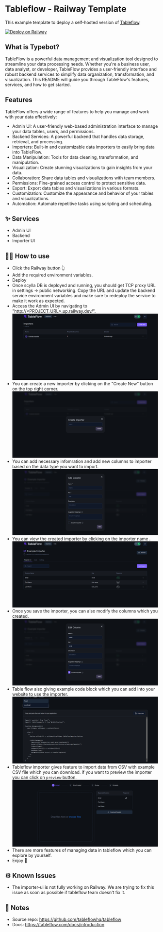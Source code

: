 # Tableflow - Railway Template

This example template to deploy a self-hosted version of [Tableflow](https://tableflow.com/). 

[![Deploy on Railway](https://railway.app/button.svg)](https://railway.app/template/Zj8toL?referralCode=HT4TtK)

## What is Typebot?
TableFlow is a powerful data management and visualization tool designed to streamline your data processing needs. Whether you're a business user, data analyst, or developer, TableFlow provides a user-friendly interface and robust backend services to simplify data organization, transformation, and visualization. This README will guide you through TableFlow's features, services, and how to get started.

## Features
TableFlow offers a wide range of features to help you manage and work with your data effectively:

- Admin UI: A user-friendly web-based administration interface to manage your data tables, users, and permissions.
- Backend Services: A powerful backend that handles data storage, retrieval, and processing.
- Importers: Built-in and customizable data importers to easily bring data into TableFlow.
- Data Manipulation: Tools for data cleaning, transformation, and manipulation.
- Visualization: Create stunning visualizations to gain insights from your data.
- Collaboration: Share data tables and visualizations with team members.
- Permissions: Fine-grained access control to protect sensitive data.
- Export: Export data tables and visualizations in various formats.
- Customization: Customize the appearance and behavior of your tables and visualizations.
- Automation: Automate repetitive tasks using scripting and scheduling.

## ✨ Services

- Admin UI
- Backend
- Importer UI

## 💁‍♀️ How to use

- Click the Railway button 👆
- Add the required environment variables. 
- Deploy
- Once scylla DB is deployed and running, you should get TCP proxy URL in settings -> public networking. Copy the URL and update the backend service environment variables and make sure to redeploy the service to make it work as expected.
- Access the Admin UI by navigating to "http://\<PROJECT_URL\>.up.railway.dev/". 
![Dashboard](img/admin-dashboard.png)
- You can create a new importer by clicking on the "Create New" button on the top right corner.
![importer](img/new_importer.png)
- You can add necessary infomration and add new columns to importer based on the data type you want to import.
![column](img/Add_column.png)
- You can view the created importer by clicking on the importer name .
![view](img/example_importer.png)
- Once you save the importer, you can also modify the columns which you created.
![edit](img/edit_column.png)
- Table flow also giving example code block which you can add into your website to use the importer.
![code](img/code_block.png)
- Tableflow importer gives feature to import data from CSV with example CSV file which you can download. if you want to preview the importer you can click on `preview` button.
![preview](img/importer-ui.png)
- There are more features of managing data in tableflow which you can explore by yourself.
- Enjoy 🎉

## ⚙️ Known Issues
- The importer-ui is not fully working on Railway. We are trying to fix this issue as soon as possible if tableflow team doesn't fix it.

## 📝 Notes

- Source repo: https://github.com/tableflowhq/tableflow
- Docs: https://tableflow.com/docs/introduction